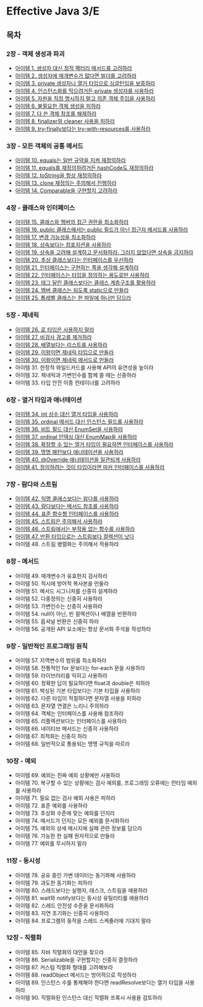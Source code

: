 # Effective Java 3/E

## 목차

### 2장 - 객체 생성과 파괴

- [아이템 1. 생성자 대신 정적 팩터리 메서드를 고려하라](./contents/chapter02/item01.md)
- [아이템 2. 생성자에 매개변수가 많다면 빌더를 고려하라](./contents/chapter02/item02.md)
- [아이템 3. private 생성자나 열거 타입으로 싱글턴임을 보증하라](./contents/chapter02/item03.md)
- [아이템 4. 인스턴스화를 막으려거든 private 생성자를 사용하라](./contents/chapter02/item04.md)
- [아이템 5. 자원을 직접 명시하지 말고 의존 객체 주입을 사용하라](./contents/chapter02/item05.md)
- [아이템 6. 불필요한 객체 생성을 피하라](./contents/chapter02/item06.md)
- [아이템 7. 다 쓴 객체 참조를 해제하라](./contents/chapter02/item07.md)
- [아이템 8. finalizer와 cleaner 사용을 피하라](./contents/chapter02/item08.md)
- [아이템 9. try-finally보다는 try-with-resources를 사용하라](./contents/chapter02/item09.md)

### 3장 - 모든 객체의 공통 메서드

- [아이템 10. equals는 일반 규약을 지켜 재정의하라](./contents/chapter03/item10.md)
- [아이템 11. equals를 재정의하려거든 hashCode도 재정의하라](./contents/chapter03/item11.md)
- [아이템 12. toString을 항상 재정의하라](./contents/chapter03/item12.md)
- [아이템 13. clone 재정의는 주의해서 진행하라](./contents/chapter03/item13.md)
- [아이템 14. Comparable을 구현할지 고려하라](./contents/chapter03/item14.md)

### 4장 - 클래스와 인터페이스

- [아이템 15. 클래스와 멤버의 접근 권한을 최소화하라](./contents/chapter04/item15.md)
- [아이템 16. public 클래스에서는 public 필드가 아닌 접근자 메서드를 사용하라](./contents/chapter04/item16.md)
- [아이템 17. 변경 가능성을 최소화하라](./contents/chapter04/item17.md)
- [아이템 18. 상속보다는 컴포지션을 사용하라](./contents/chapter04/item18.md)
- [아이템 19. 상속을 고려해 설계하고 문서화하라. 그러지 않았다면 상속을 금지하라](./contents/chapter04/item19.md)
- [아이템 20. 추상 클래스보다는 인터페이스를 우선하라](./contents/chapter04/item20.md)
- [아이템 21. 인터페이스는 구현하는 쪽을 생각해 설계하라](./contents/chapter04/item21.md)
- [아이템 22. 인터페이스는 타입을 정의하는 용도로만 사용하라](./contents/chapter04/item22.md)
- [아이템 23. 태그 달린 클래스보다는 클래스 계층구조를 활용하라](./contents/chapter04/item23.md)
- [아이템 24. 멤버 클래스는 되도록 static으로 만들라](./contents/chapter04/item24.md)
- [아이템 25. 톱레벨 클래스는 한 파일에 하나만 담으라](./contents/chapter04/item25.md)

### 5장 - 제네릭

- [아이템 26. 로 타입은 사용하지 말라](./contents/chapter05/item26.md)
- [아이템 27. 비검사 경고를 제거하라](./contents/chapter05/item27.md)
- [아이템 28. 배열보다는 리스트를 사용하라](./contents/chapter05/item28.md)
- [아이템 29. 이왕이면 제네릭 타입으로 만들라](./contents/chapter05/item29.md)
- [아이템 30. 이왕이면 제네릭 메서드로 만들라](./contents/chapter05/item30.md)
- 아이템 31. 한정적 와일드카드를 사용해 API의 유연성을 높이라
- 아이템 32. 제네릭과 가변인수를 함께 쓸 때는 신중하라
- 아이템 33. 타입 안전 이종 컨테이너를 고려하라

### 6장 - 열거 타입과 애너테이션

- [아이템 34. int 상수 대신 열거 타입을 사용하라](./contents/chapter06/item34.md)
- [아이템 35. ordinal 메서드 대신 인스턴스 필드를 사용하라](./contents/chapter06/item35.md)
- [아이템 36. 비트 필드 대신 EnumSet을 사용하라](./contents/chapter06/item36.md)
- [아이템 37. ordinal 인덱싱 대신 EnumMap을 사용하라](./contents/chapter06/item37.md)
- [아이템 38. 확장할 수 있는 열거 타입이 필요하면 인터페이스를 사용하라](./contents/chapter06/item38.md)
- [아이템 39. 명명 패턴보다 애너테이션을 사용하라](./contents/chapter06/item39.md)
- [아이템 40. @Override 애너테이션을 일관되게 사용하라](./contents/chapter06/item40.md)
- [아이템 41. 정의하려는 것이 타입이라면 마커 인터페이스를 사용하라](./contents/chapter06/item41.md)

### 7장 - 람다와 스트림

- [아이템 42. 익명 클래스보다는 람다를 사용하라](./contents/chapter07/item42.md)
- [아이템 43. 람다보다는 메서드 참조를 사용하라](./contents/chapter07/item43.md)
- [아이템 44. 표준 함수형 인터페이스를 사용하라](./contents/chapter07/item44.md)
- [아이템 45. 스트림은 주의해서 사용하라](./contents/chapter07/item45.md)
- [아이템 46. 스트림에서는 부작용 없는 함수를 사용하라](./contents/chapter07/item46.md)
- [아이템 47. 반환 타입으로는 스트림보다 컬렉션이 낫다](./contents/chapter07/item47.md)
- 아이템 48. 스트림 병렬화는 주의해서 적용하라

### 8장 - 메서드

- 아이템 49. 매개변수가 유효한지 검사하라
- 아이템 50. 적시에 방어적 복사본을 만들라
- 아이템 51. 메서드 시그니처를 신중히 설계하라
- 아이템 52. 다중정의는 신중히 사용하라
- 아이템 53. 가변인수는 신중히 사용하라
- 아이템 54. null이 아닌, 빈 컬렉션이나 배열을 반환하라
- 아이템 55. 옵셔널 반환은 신중히 하라
- 아이템 56. 공개된 API 요소에는 항상 문서화 주석을 작성하라

### 9장 - 일반적인 프로그래밍 원칙

- 아이템 57. 지역변수의 범위를 최소화하라
- 아이템 58. 전통적인 for 문보다는 for-each 문을 사용하라
- 아이템 59. 라이브러리를 익히고 사용하라
- 아이템 60. 정확한 답이 필요하다면 float과 double은 피하라
- 아이템 61. 박싱된 기본 타입보다는 기본 타입을 사용하라
- 아이템 62. 다른 타입이 적절하다면 문자열 사용을 피하라
- 아이템 63. 문자열 연결은 느리니 주의하라
- 아이템 64. 객체는 인터페이스를 사용해 참조하라
- 아이템 65. 리플렉션보다는 인터페이스를 사용하라
- 아이템 66. 네이티브 메서드는 신중히 사용하라
- 아이템 67. 최적화는 신중히 하라
- 아이템 68. 일반적으로 통용되는 명명 규칙을 따르라

### 10장 - 예외

- 아이템 69. 예외는 진짜 예외 상황에만 사용하라
- 아이템 70. 복구할 수 있는 상황에는 검사 예외를, 프로그래밍 오류에는 런타임 예외를 사용하라
- 아이템 71. 필요 없는 검사 예외 사용은 피하라
- 아이템 72. 표준 예외를 사용하라
- 아이템 73. 추상화 수준에 맞는 예외를 던지라
- 아이템 74. 메서드가 던지는 모든 예외를 문서화하라
- 아이템 75. 예외의 상세 메시지에 실패 관련 정보를 담으라
- 아이템 76. 가능한 한 실패 원자적으로 만들라
- 아이템 77. 예외를 무시하지 말라

### 11장 - 동시성

- 아이템 78. 공유 중인 가변 데이터는 동기화해 사용하라
- 아이템 79. 과도한 동기화는 피하라
- 아이템 80. 스레드보다는 실행자, 태스크, 스트림을 애용하라
- 아이템 81. wait와 notify보다는 동시성 유틸리티를 애용하라
- 아이템 82. 스레드 안전성 수준을 문서화하라
- 아이템 83. 지연 초기화는 신중히 사용하라
- 아이템 84. 프로그램의 동작을 스레드 스케줄러에 기대지 말라

### 12장 - 직렬화

- 아이템 85. 자바 직렬화의 대안을 찾으라
- 아이템 86. Serializable을 구현할지는 신중히 결정하라
- 아이템 87. 커스텀 직렬화 형태를 고려해보라
- 아이템 88. readObject 메서드는 방어적으로 작성하라
- 아이템 89. 인스턴스 수를 통제해야 한다면 readResolve보다는 열거 타입을 사용하라
- 아이템 90. 직렬화된 인스턴스 대신 직렬화 프록시 사용을 검토하라
